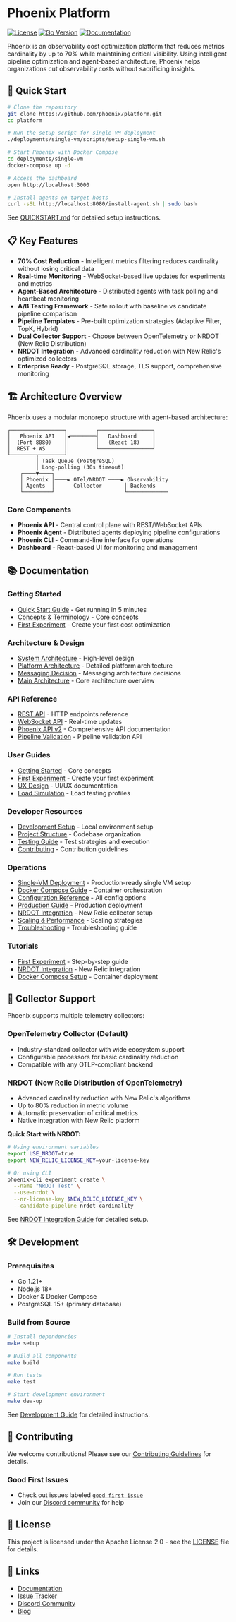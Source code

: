 # Phoenix Platform

[![License](https://img.shields.io/badge/License-Apache%202.0-blue.svg)](LICENSE)
[![Go Version](https://img.shields.io/badge/Go-1.21%2B-blue)](go.mod)
[![Documentation](https://img.shields.io/badge/docs-latest-green)](docs/)

Phoenix is an observability cost optimization platform that reduces metrics cardinality by up to 70% while maintaining critical visibility. Using intelligent pipeline optimization and agent-based architecture, Phoenix helps organizations cut observability costs without sacrificing insights.

## 🚀 Quick Start

```bash
# Clone the repository
git clone https://github.com/phoenix/platform.git
cd platform

# Run the setup script for single-VM deployment
./deployments/single-vm/scripts/setup-single-vm.sh

# Start Phoenix with Docker Compose
cd deployments/single-vm
docker-compose up -d

# Access the dashboard
open http://localhost:3000

# Install agents on target hosts
curl -sSL http://localhost:8080/install-agent.sh | sudo bash
```

See [QUICKSTART.md](QUICKSTART.md) for detailed setup instructions.

## 📋 Key Features

- **70% Cost Reduction** - Intelligent metrics filtering reduces cardinality without losing critical data
- **Real-time Monitoring** - WebSocket-based live updates for experiments and metrics
- **Agent-Based Architecture** - Distributed agents with task polling and heartbeat monitoring
- **A/B Testing Framework** - Safe rollout with baseline vs candidate pipeline comparison
- **Pipeline Templates** - Pre-built optimization strategies (Adaptive Filter, TopK, Hybrid)
- **Dual Collector Support** - Choose between OpenTelemetry or NRDOT (New Relic Distribution)
- **NRDOT Integration** - Advanced cardinality reduction with New Relic's optimized collectors
- **Enterprise Ready** - PostgreSQL storage, TLS support, comprehensive monitoring

## 🏗️ Architecture Overview

Phoenix uses a modular monorepo structure with agent-based architecture:

```
┌─────────────────┐         ┌─────────────────┐
│   Phoenix API   │◄────────┤   Dashboard     │
│  (Port 8080)    │         │   (React 18)    │
│  REST + WS      │         └─────────────────┘
└────────┬────────┘
         │ Task Queue (PostgreSQL)
         │ Long-polling (30s timeout)
    ┌────▼────┐
    │ Phoenix │────► OTel/NRDOT ────► Observability
    │ Agents  │      Collector       │ Backends
    └─────────┘                      └─────────────
```

### Core Components

- **Phoenix API** - Central control plane with REST/WebSocket APIs
- **Phoenix Agent** - Distributed agents deploying pipeline configurations
- **Phoenix CLI** - Command-line interface for operations
- **Dashboard** - React-based UI for monitoring and management

## 📚 Documentation

### Getting Started
- [Quick Start Guide](QUICKSTART.md) - Get running in 5 minutes
- [Concepts & Terminology](docs/getting-started/concepts.md) - Core concepts
- [First Experiment](docs/getting-started/first-experiment.md) - Create your first cost optimization

### Architecture & Design
- [System Architecture](docs/architecture/system-design.md) - High-level design
- [Platform Architecture](docs/architecture/PLATFORM_ARCHITECTURE.md) - Detailed platform architecture
- [Messaging Decision](docs/architecture/MESSAGING_DECISION.md) - Messaging architecture decisions
- [Main Architecture](ARCHITECTURE.md) - Core architecture overview

### API Reference
- [REST API](docs/api/rest-api.md) - HTTP endpoints reference
- [WebSocket API](docs/api/websocket-api.md) - Real-time updates
- [Phoenix API v2](docs/api/PHOENIX_API_v2.md) - Comprehensive API documentation
- [Pipeline Validation](docs/api/PIPELINE_VALIDATION_API.md) - Pipeline validation API

### User Guides
- [Getting Started](docs/getting-started/concepts.md) - Core concepts
- [First Experiment](docs/getting-started/first-experiment.md) - Create your first experiment
- [UX Design](docs/design/UX_DESIGN.md) - UI/UX documentation
- [Load Simulation](docs/LOAD_SIMULATION_PROFILES.md) - Load testing profiles

### Developer Resources
- [Development Setup](DEVELOPMENT_GUIDE.md) - Local environment setup
- [Project Structure](docs/developer-guide/project-structure.md) - Codebase organization
- [Testing Guide](docs/developer-guide/testing.md) - Test strategies and execution
- [Contributing](CONTRIBUTING.md) - Contribution guidelines

### Operations
- [Single-VM Deployment](deployments/single-vm/README.md) - Production-ready single VM setup
- [Docker Compose Guide](docs/operations/docker-compose.md) - Container orchestration
- [Configuration Reference](docs/operations/configuration.md) - All config options
- [Production Guide](docs/operations/OPERATIONS_GUIDE_COMPLETE.md) - Production deployment
- [NRDOT Integration](docs/operations/nrdot-integration.md) - New Relic collector setup
- [Scaling & Performance](docs/operations/scaling.md) - Scaling strategies
- [Troubleshooting](docs/operations/nrdot-troubleshooting.md) - Troubleshooting guide

### Tutorials
- [First Experiment](docs/getting-started/first-experiment.md) - Step-by-step guide
- [NRDOT Integration](docs/operations/nrdot-integration.md) - New Relic integration
- [Docker Compose Setup](docs/operations/docker-compose.md) - Container deployment

## 🔌 Collector Support

Phoenix supports multiple telemetry collectors:

### OpenTelemetry Collector (Default)
- Industry-standard collector with wide ecosystem support
- Configurable processors for basic cardinality reduction
- Compatible with any OTLP-compliant backend

### NRDOT (New Relic Distribution of OpenTelemetry)
- Advanced cardinality reduction with New Relic's algorithms
- Up to 80% reduction in metric volume
- Automatic preservation of critical metrics
- Native integration with New Relic platform

**Quick Start with NRDOT:**
```bash
# Using environment variables
export USE_NRDOT=true
export NEW_RELIC_LICENSE_KEY=your-license-key

# Or using CLI
phoenix-cli experiment create \
  --name "NRDOT Test" \
  --use-nrdot \
  --nr-license-key $NEW_RELIC_LICENSE_KEY \
  --candidate-pipeline nrdot-cardinality
```

See [NRDOT Integration Guide](docs/operations/nrdot-integration.md) for detailed setup.

## 🛠️ Development

### Prerequisites

- Go 1.21+
- Node.js 18+
- Docker & Docker Compose
- PostgreSQL 15+ (primary database)

### Build from Source

```bash
# Install dependencies
make setup

# Build all components
make build

# Run tests
make test

# Start development environment
make dev-up
```

See [Development Guide](DEVELOPMENT_GUIDE.md) for detailed instructions.

## 🤝 Contributing

We welcome contributions! Please see our [Contributing Guidelines](CONTRIBUTING.md) for details.

### Good First Issues

- Check out issues labeled [`good first issue`](https://github.com/phoenix/platform/issues?q=label%3A%22good+first+issue%22)
- Join our [Discord community](https://discord.gg/phoenix) for help

## 📄 License

This project is licensed under the Apache License 2.0 - see the [LICENSE](LICENSE) file for details.

## 🔗 Links

- [Documentation](docs/)
- [Issue Tracker](https://github.com/phoenix/platform/issues)
- [Discord Community](https://discord.gg/phoenix)
- [Blog](https://phoenix.io/blog)